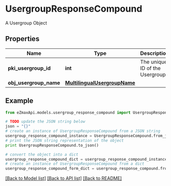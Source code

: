 # UsergroupResponseCompound

A Usergroup Object

## Properties
Name | Type | Description | Notes
------------ | ------------- | ------------- | -------------
**pki_usergroup_id** | **int** | The unique ID of the Usergroup | 
**obj_usergroup_name** | [**MultilingualUsergroupName**](MultilingualUsergroupName.md) |  | 

## Example

```python
from eZmaxApi.models.usergroup_response_compound import UsergroupResponseCompound

# TODO update the JSON string below
json = "{}"
# create an instance of UsergroupResponseCompound from a JSON string
usergroup_response_compound_instance = UsergroupResponseCompound.from_json(json)
# print the JSON string representation of the object
print UsergroupResponseCompound.to_json()

# convert the object into a dict
usergroup_response_compound_dict = usergroup_response_compound_instance.to_dict()
# create an instance of UsergroupResponseCompound from a dict
usergroup_response_compound_form_dict = usergroup_response_compound.from_dict(usergroup_response_compound_dict)
```
[[Back to Model list]](../README.md#documentation-for-models) [[Back to API list]](../README.md#documentation-for-api-endpoints) [[Back to README]](../README.md)


